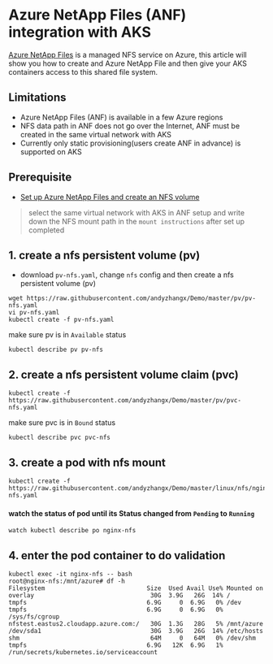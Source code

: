 # Azure NetApp Files (ANF) integration with AKS
[Azure NetApp Files](https://azure.microsoft.com/en-us/services/netapp/) is a managed NFS service on Azure, this article will show you how to create and Azure NetApp File and then give your AKS containers access to this shared file system.

## Limitations
 - Azure NetApp Files (ANF) is available in a few Azure regions
 - NFS data path in ANF does not go over the Internet, ANF must be created in the same virtual network with AKS
 - Currently only static provisioning(users create ANF in advance) is supported on AKS
 
## Prerequisite
 - [Set up Azure NetApp Files and create an NFS volume](https://docs.microsoft.com/en-us/azure/azure-netapp-files/azure-netapp-files-quickstart-set-up-account-create-volumes)
 > select the same virtual network with AKS in ANF setup and write down the NFS mount path in the `mount instructions` after set up completed

## 1. create a nfs persistent volume (pv)
 - download `pv-nfs.yaml`, change `nfs` config and then create a nfs persistent volume (pv)
```
wget https://raw.githubusercontent.com/andyzhangx/Demo/master/pv/pv-nfs.yaml
vi pv-nfs.yaml
kubectl create -f pv-nfs.yaml
```

make sure pv is in `Available` status
```
kubectl describe pv pv-nfs
```

## 2. create a nfs persistent volume claim (pvc)
```
kubectl create -f https://raw.githubusercontent.com/andyzhangx/Demo/master/pv/pvc-nfs.yaml
```

make sure pvc is in `Bound` status
```
kubectl describe pvc pvc-nfs
```

## 3. create a pod with nfs mount
```
kubectl create -f https://raw.githubusercontent.com/andyzhangx/Demo/master/linux/nfs/nginx-nfs.yaml
```

#### watch the status of pod until its Status changed from `Pending` to `Running`
```
watch kubectl describe po nginx-nfs
```

## 4. enter the pod container to do validation
```
kubectl exec -it nginx-nfs -- bash
root@nginx-nfs:/mnt/azure# df -h
Filesystem                            Size  Used Avail Use% Mounted on
overlay                                30G  3.9G   26G  14% /
tmpfs                                 6.9G     0  6.9G   0% /dev
tmpfs                                 6.9G     0  6.9G   0% /sys/fs/cgroup
nfstest.eastus2.cloudapp.azure.com:/   30G  1.3G   28G   5% /mnt/azure
/dev/sda1                              30G  3.9G   26G  14% /etc/hosts
shm                                    64M     0   64M   0% /dev/shm
tmpfs                                 6.9G   12K  6.9G   1% /run/secrets/kubernetes.io/serviceaccount
```
